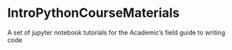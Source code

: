# IntroPythonCourseMaterials
A set of jupyter notebook tutorials for the Academic’s field guide to writing code
